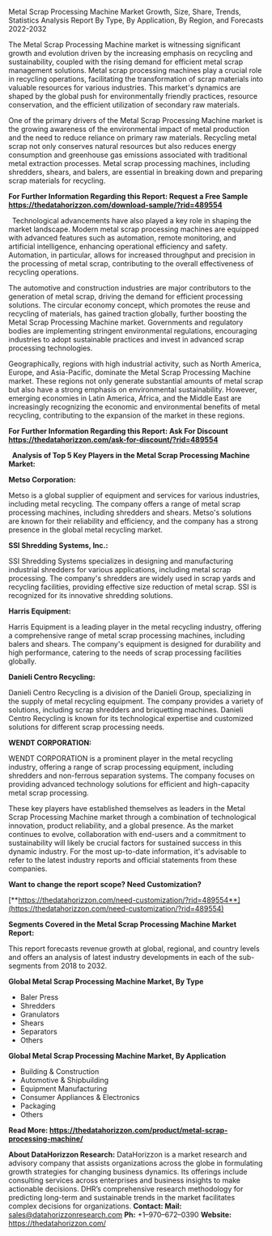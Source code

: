 ﻿Metal Scrap Processing Machine Market Growth, Size, Share, Trends, Statistics Analysis Report By Type, By Application, By Region, and Forecasts 2022-2032

The Metal Scrap Processing Machine market is witnessing significant growth and evolution driven by the increasing emphasis on recycling and sustainability, coupled with the rising demand for efficient metal scrap management solutions. Metal scrap processing machines play a crucial role in recycling operations, facilitating the transformation of scrap materials into valuable resources for various industries. This market's dynamics are shaped by the global push for environmentally friendly practices, resource conservation, and the efficient utilization of secondary raw materials.

One of the primary drivers of the Metal Scrap Processing Machine market is the growing awareness of the environmental impact of metal production and the need to reduce reliance on primary raw materials. Recycling metal scrap not only conserves natural resources but also reduces energy consumption and greenhouse gas emissions associated with traditional metal extraction processes. Metal scrap processing machines, including shredders, shears, and balers, are essential in breaking down and preparing scrap materials for recycling.

**For Further Information Regarding this Report: Request a Free Sample <https://thedatahorizzon.com/download-sample/?rid=489554>** 

` `Technological advancements have also played a key role in shaping the market landscape. Modern metal scrap processing machines are equipped with advanced features such as automation, remote monitoring, and artificial intelligence, enhancing operational efficiency and safety. Automation, in particular, allows for increased throughput and precision in the processing of metal scrap, contributing to the overall effectiveness of recycling operations.

The automotive and construction industries are major contributors to the generation of metal scrap, driving the demand for efficient processing solutions. The circular economy concept, which promotes the reuse and recycling of materials, has gained traction globally, further boosting the Metal Scrap Processing Machine market. Governments and regulatory bodies are implementing stringent environmental regulations, encouraging industries to adopt sustainable practices and invest in advanced scrap processing technologies.

Geographically, regions with high industrial activity, such as North America, Europe, and Asia-Pacific, dominate the Metal Scrap Processing Machine market. These regions not only generate substantial amounts of metal scrap but also have a strong emphasis on environmental sustainability. However, emerging economies in Latin America, Africa, and the Middle East are increasingly recognizing the economic and environmental benefits of metal recycling, contributing to the expansion of the market in these regions.

**For Further Information Regarding this Report: Ask For Discount <https://thedatahorizzon.com/ask-for-discount/?rid=489554>** 

` `**Analysis of Top 5 Key Players in the Metal Scrap Processing Machine Market:**

**Metso Corporation:**

Metso is a global supplier of equipment and services for various industries, including metal recycling. The company offers a range of metal scrap processing machines, including shredders and shears. Metso's solutions are known for their reliability and efficiency, and the company has a strong presence in the global metal recycling market.

**SSI Shredding Systems, Inc.:**

SSI Shredding Systems specializes in designing and manufacturing industrial shredders for various applications, including metal scrap processing. The company's shredders are widely used in scrap yards and recycling facilities, providing effective size reduction of metal scrap. SSI is recognized for its innovative shredding solutions.

**Harris Equipment:**

Harris Equipment is a leading player in the metal recycling industry, offering a comprehensive range of metal scrap processing machines, including balers and shears. The company's equipment is designed for durability and high performance, catering to the needs of scrap processing facilities globally.

**Danieli Centro Recycling:**

Danieli Centro Recycling is a division of the Danieli Group, specializing in the supply of metal recycling equipment. The company provides a variety of solutions, including scrap shredders and briquetting machines. Danieli Centro Recycling is known for its technological expertise and customized solutions for different scrap processing needs.

**WENDT CORPORATION:**

WENDT CORPORATION is a prominent player in the metal recycling industry, offering a range of scrap processing equipment, including shredders and non-ferrous separation systems. The company focuses on providing advanced technology solutions for efficient and high-capacity metal scrap processing.

These key players have established themselves as leaders in the Metal Scrap Processing Machine market through a combination of technological innovation, product reliability, and a global presence. As the market continues to evolve, collaboration with end-users and a commitment to sustainability will likely be crucial factors for sustained success in this dynamic industry. For the most up-to-date information, it's advisable to refer to the latest industry reports and official statements from these companies.

**Want to change the report scope? Need Customization?**

[**https://thedatahorizzon.com/need-customization/?rid=489554**](https://thedatahorizzon.com/need-customization/?rid=489554) 

**Segments Covered in the Metal Scrap Processing Machine Market Report:**

This report forecasts revenue growth at global, regional, and country levels and offers an analysis of latest industry developments in each of the sub-segments from 2018 to 2032.

**Global Metal Scrap Processing Machine Market, By Type**

- Baler Press
- Shredders
- Granulators
- Shears
- Separators
- Others

**Global Metal Scrap Processing Machine Market, By Application**

- Building & Construction
- Automotive & Shipbuilding
- Equipment Manufacturing
- Consumer Appliances & Electronics
- Packaging
- Others

**Read More: <https://thedatahorizzon.com/product/metal-scrap-processing-machine/>** 

**About DataHorizzon Research:**DataHorizzon is a market research and advisory company that assists organizations across the globe in formulating growth strategies for changing business dynamics. Its offerings include consulting services across enterprises and business insights to make actionable decisions. DHR’s comprehensive research methodology for predicting long-term and sustainable trends in the market facilitates complex decisions for organizations.**Contact:Mail:** <sales@datahorizzonresearch.com> **Ph:** +1–970–672–0390**Website:** <https://thedatahorizzon.com/> 


